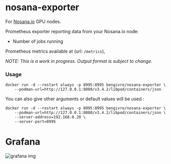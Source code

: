 # nosana-exporter

For [Nosana.io](https://nosana.io/) GPU nodes.

Prometheus exporter reporting data from your Nosana.io node:

- Number of jobs running

Prometheus metrics available at (url: `/metrics`),

_NOTE: This is a work in progress. Output format is subject to change._

### Usage

```
docker run -d --restart always -p 8995:8995 bengivre/nosana-exporter \
    --podman-url=http://127.0.0.1:8080/v3.4.2/libpod/containers/json
```

You can also give other arguments or default values will be used :

```
docker run -d --restart always -p 8995:8995 bengivre/nosana-exporter \
    --podman-url=http://127.0.0.1:8080/v3.4.2/libpod/containers/json \
    --server-address=192.168.0.20 \
    --server-port=8995
```

# Grafana

![grafana img](https://github.com/bengivre/nosana-exporter/blob/main/gafana.png?raw=true)
